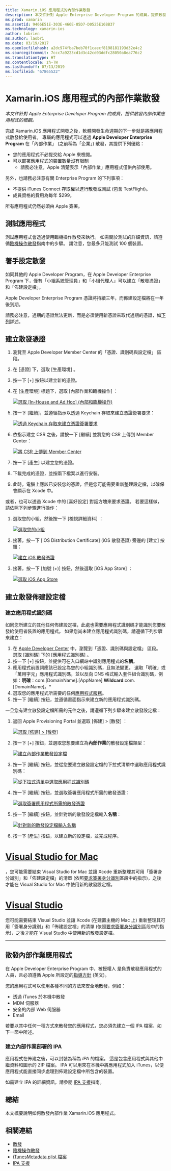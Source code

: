 ```yaml
---
title: Xamarin.iOS 應用程式的內部作業散發
description: 本文件針對 Apple Enterprise Developer Program 的成員，提供散發內部作業應用程式的概觀。
ms.prod: xamarin
ms.assetid: 9466E51E-303E-466E-85D7-D0525E16BB37
ms.technology: xamarin-ios
author: lobrien
ms.author: laobri
ms.date: 03/19/2017
ms.openlocfilehash: a2dc974fba7beb70f1caecf8198181193d32e4c2
ms.sourcegitcommit: 7ccc7a9223cd1d3c42cd03ddfc28050a8ea776c2
ms.translationtype: HT
ms.contentlocale: zh-TW
ms.lasthandoff: 07/13/2019
ms.locfileid: "67865522"
---
```

# <a name="in-house-distribution-for-xamarinios-apps"></a>Xamarin.iOS 應用程式的內部作業散發

_本文件針對 Apple Enterprise Developer Program 的成員，提供散發內部作業應用程式的概觀。_

完成 Xamarin.iOS 應用程式開發之後，軟體開發生命週期的下一步就是將應用程式散發給使用者。 專屬的應用程式可以透過 **Apple Developer Enterprise Program** 在「內部作業」  (之前稱為「企業」) 散發，其提供下列優點：

- 您的應用程式不必提交給 Apple 來檢閱。
- 可以部署應用程式的裝置數量沒有限制
    - 請務必注意，Apple 清楚表示「內部作業」應用程式僅供內部使用。

另外，也請務必注意有關 Enterprise Program 的下列事項：

- 不提供 iTunes Connect 存取權以進行散發或測試 (包含 TestFlight)。
- 成員資格的費用為每年 $299。

所有應用程式仍然必須由 Apple 簽署。

<a name="testing" />

## <a name="testing-your-application"></a>測試應用程式

測試應用程式會透過使用臨機操作散發來執行。 如需關於測試的詳細資訊，請遵循[臨機操作散發](~/ios/deploy-test/app-distribution/ad-hoc-distribution.md)指南中的步驟。 請注意，您最多只能測試 100 個裝置。

<a name="setup" />

## <a name="getting-set-up-for-distribution"></a>著手設定散發

如同其他的 Apple Developer Program，在 Apple Developer Enterprise Program 下，僅有「小組系統管理員」和「小組代理人」可以建立「散發憑證」和「佈建設定檔」。

Apple Developer Enterprise Program 憑證將持續三年，而佈建設定檔將在一年後到期。

請務必注意，過期的憑證無法更新，而是必須使用新憑證來取代過期的憑證，如[下列](#certificate)詳述。

<a name="certificate" />

## <a name="creating-a-distribution-certificate"></a>建立散發憑證

1. 瀏覽至 Apple Developer Member Center 的「憑證、識別碼與設定檔」  區段。
2. 在 [憑證]  下，選取 [生產環境]  。
3. 按一下 [+]  按鈕以建立新的憑證。
4. 在 [生產環境]  標題下，選取 [內部作業和臨機操作]  ：

   [ ![](in-house-distribution-images/createcertmanually01.png "選取 [In-House and Ad Hoc] \(內部和臨機操作\)")](in-house-distribution-images/createcertmanually01.png#lightbox)

5. 按一下 [繼續]，並遵循指示以透過 Keychain 存取來建立憑證簽署要求：

   [![](in-house-distribution-images/createcertmanually02.png "透過 Keychain 存取來建立憑證簽署要求")](in-house-distribution-images/createcertmanually02.png#lightbox)

6. 依指示建立 CSR 之後，請按一下 [繼續] 並將您的 CSR 上傳到 Member Center：

   [![](in-house-distribution-images/createcertmanually03.png "將 CSR 上傳到 Member Center")](in-house-distribution-images/createcertmanually03.png#lightbox)

7. 按一下 [產生] 以建立您的憑證。
8. 下載完成的憑證，並按兩下檔案以進行安裝。
9. 此時，電腦上應該已安裝您的憑證，但是您可能需要重新整理設定檔，以確保會顯示在 Xcode 中。

或者，也可以透過 Xcode 中的 [喜好設定] 對話方塊來要求憑證。 若要這樣做，請依照下列步驟進行操作：

1. 選取您的小組，然後按一下 [檢視詳細資料]  ：

   [![](in-house-distribution-images/selectteam.png "選取您的小組")](in-house-distribution-images/selectteam.png#lightbox)

2. 接著，按一下 [iOS Distribution Certificate] (iOS 散發憑證)  旁邊的 [建立]  按鈕：

   [![](in-house-distribution-images/selectcert.png "建立 iOS 散發憑證")](in-house-distribution-images/selectcert.png#lightbox)

3. 接著，按一下 [加號 (+)]  按鈕，然後選取 [iOS App Store]  ：

   [![](in-house-distribution-images/selectcert.png "選取 iOS App Store")](in-house-distribution-images/selectcert.png#lightbox)

<a name="profile" />

## <a name="creating-a-distribution-provisioning-profile"></a>建立散發佈建設定檔

<a name="appid" />

### <a name="creating-an-app-id"></a>建立應用程式識別碼

如同您所建立的其他任何佈建設定檔，此處也需要應用程式識別碼才能識別您要散發給使用者裝置的應用程式。 如果您尚未建立應用程式識別碼，請遵循下列步驟來建立：


1. 在 [Apple Developer Center](https://developer.apple.com/account/overview.action) 中，瀏覽到「憑證、識別碼與設定檔」  區段。 選取 [識別碼]  下的 [應用程式識別碼]  。
2. 按一下 [+]  按鈕，並提供可在入口網站中識別應用程式的**名稱**。
3. 應用程式前置詞應該已設定為您的小組識別碼，且無法變更。 選取「明確」或「萬用字元」應用程式識別碼，並以反向 DNS 格式輸入套件組合識別碼，例如：**明確**：com.[DomainName].[AppName] **Wildcard**:com.[DomainName]。*
4. 選取您的應用程式所需要的任何[應用程式服務](~/ios/get-started/installation/device-provisioning/index.md#provisioning-for-application-services)。
5. 按一下 [繼續]  按鈕，並遵循畫面指示來建立新的應用程式識別碼。

一旦您有建立散發設定檔所需的元件之後，請遵循下列步驟來建立散發設定檔：

1. 返回 Apple Provisioning Portal 並選取 [佈建]   > [散發]  ：

   [![](in-house-distribution-images/distribute01.png "選取 [佈建] > [散發]")](in-house-distribution-images/distribute01.png#lightbox)

2. 按一下 [+]  按鈕，並選取您想要建立為**內部作業**的散發設定檔類型：

   [![](in-house-distribution-images/distribute02.png "建立內部作業散發設定檔")](in-house-distribution-images/distribute02.png#lightbox)

3. 按一下 [繼續]  按鈕，並從您要建立散發設定檔的下拉式清單中選取應用程式識別碼：

   [![](in-house-distribution-images/distribute03.png "從下拉式清單中選取應用程式識別碼")](in-house-distribution-images/distribute03.png#lightbox)

4. 按一下 [繼續]  按鈕，並選取簽署應用程式所需的散發憑證：

   [![](in-house-distribution-images/distribute04.png "選取簽署應用程式所需的散發憑證")](in-house-distribution-images/distribute04.png#lightbox)

5. 按一下 [繼續]  按鈕，並針對新的散發設定檔輸入**名稱**：

   [![](in-house-distribution-images/distribute06.png "針對新的散發設定檔輸入名稱")](in-house-distribution-images/distribute06.png#lightbox)

6. 按一下 [產生]  按鈕，以建立新的設定檔，並完成程序。

# <a name="visual-studio-for-mactabmacos"></a>[Visual Studio for Mac](#tab/macos)

 ，您可能需要結束 Visual Studio for Mac 並讓 Xcode 重新整理其可用「簽署身分識別」和「佈建設定檔」的清單 (依照[要求簽署身分識別](~/ios/get-started/installation/device-provisioning/manual-provisioning.md#download)區段中的指示)，之後才能在 Visual Studio for Mac 中使用新的散發設定檔。

# <a name="visual-studiotabwindows"></a>[Visual Studio](#tab/windows)

您可能需要結束 Visual Studio 並讓 Xcode (在建置主機的 Mac 上) 重新整理其可用「簽署身分識別」和「佈建設定檔」的清單 (依照[要求簽署身分識別](~/ios/get-started/installation/device-provisioning/manual-provisioning.md#download)區段中的指示)，之後才能在 Visual Studio 中使用新的散發設定檔。

-----

<a name="inhouse" />

## <a name="distributing-your-app-in-house"></a>散發內部作業應用程式

在 Apple Developer Enterprise Program 中，被授權人 是負責散發應用程式的人員，且必須遵循 Apple 所設定的[指導方針](http://adcdownload.apple.com/Documentation/License_Agreements__Apple_Developer_Enterprise_Program/Apple_Developer_Program_Enterprise_Agreement_20150608.pdf) \(英文\)。

您的應用程式可以使用各種不同的方法來安全地散發，例如：

- 透過 iTunes 於本機中散發
- MDM 伺服器
- 安全的內部 Web 伺服器
- Email

若要以其中任何一種方式來散發您的應用程式，您必須先建立一個 IPA 檔案，如下一節中所述。


### <a name="creating-an-ipa-for-in-house-deployment"></a>建立內部作業部署的 IPA

應用程式在佈建之後，可以封裝為稱為 *IPA* 的檔案。 這是包含應用程式與其他中繼資料和圖示的 ZIP 檔案。 IPA 可以用來在本機中將應用程式加入 iTunes，以便應用程式能直接同步處理到佈建設定檔中所包含的裝置。

如需建立 IPA 的詳細資訊，請參閱 [IPA 支援](~/ios/deploy-test/app-distribution/ipa-support.md)指南。


## <a name="summary"></a>總結

本文概要說明如何散發內部作業 Xamarin.iOS 應用程式。

## <a name="related-links"></a>相關連結

- [散發](~/ios/deploy-test/app-distribution/app-store-distribution/index.md)
- [臨機操作散發](~/ios/deploy-test/app-distribution/ad-hoc-distribution.md)
- [iTunesMetadata.plist 檔案](~/ios/deploy-test/app-distribution/itunesmetadata.md)
- [IPA 支援](~/ios/deploy-test/app-distribution/ipa-support.md)
